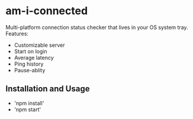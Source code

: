 # am-i-connected
Multi-platform connection status checker that lives in your OS system tray.
Features:
* Customizable server
* Start on login
* Average latency
* Ping history
* Pause-ablity

## Installation and Usage
* 'npm install'
* 'npm start'
